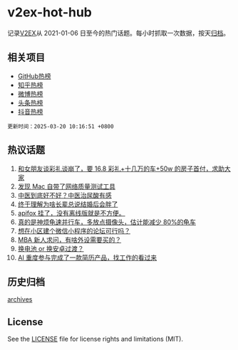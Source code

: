 # v2ex-hot-hub

 记录[V2EX](https://www.v2ex.com/)从 2021-01-06 日至今的热门话题。每小时抓取一次数据，按天[归档](archives)。
 
 ## 相关项目

- [GitHub热榜](https://github.com/snaildev/github-hot-hub)
- [知乎热榜](https://github.com/snaildev/zhihu-hot-hub)
- [微博热榜](https://github.com/snaildev/weibo-hot-hub)
- [头条热榜](https://github.com/snaildev/toutiao-hot-hub)
- [抖音热榜](https://github.com/snaildev/douyin-hot-hub)


 `更新时间：2025-03-20 10:16:51 +0800`

## 热议话题

1. [和女朋友谈彩礼谈崩了，要 16.8 彩礼+十几万的车+50w 的房子首付，求助大家](https://www.v2ex.com/t/1119540)
1. [发现 Mac 自带了网络质量测试工具](https://www.v2ex.com/t/1119561)
1. [中医到底好不好？中医治尿酸有感](https://www.v2ex.com/t/1119531)
1. [终于理解为啥长辈总说结婚后会胖了](https://www.v2ex.com/t/1119560)
1. [apifox 挂了，没有离线版就是不方便。](https://www.v2ex.com/t/1119645)
1. [真的是神烦龟速并行车，多放点摄像头，估计能减少 80%的龟车](https://www.v2ex.com/t/1119533)
1. [想在小区建个微信小程序的论坛可行吗？](https://www.v2ex.com/t/1119761)
1. [MBA 新人求问，有啥外设需要买的？](https://www.v2ex.com/t/1119530)
1. [换电池 or 换安卓过渡？](https://www.v2ex.com/t/1119557)
1. [AI 重度参与完成了一款简历产品，找工作的看过来](https://www.v2ex.com/t/1119539)

## 历史归档

[archives](archives)

## License

See the [LICENSE](LICENSE) file for license rights and limitations (MIT).
